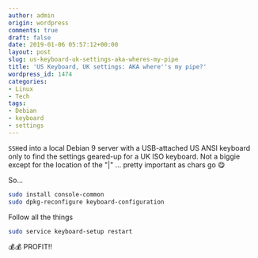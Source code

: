 ```yaml
---
author: admin
origin: wordpress
comments: true
draft: false
date: 2019-01-06 05:57:12+00:00
layout: post
slug: us-keyboard-uk-settings-aka-wheres-my-pipe
title: 'US Keyboard, UK settings: AKA where''s my pipe?'
wordpress_id: 1474
categories:
- Linux
- Tech
tags:
- Debian
- keyboard
- settings
---
```


`SSH`ed into a local Debian 9 server with a USB-attached US ANSI keyboard only to find the settings geared-up for a UK ISO keyboard. Not a biggie except for the location of the "|" ... pretty important as chars go 😋

So...


```bash
sudo install console-common
sudo dpkg-reconfigure keyboard-configuration
```

Follow all the things

```bash 
sudo service keyboard-setup restart
```

💰💰 PROFIT!!
